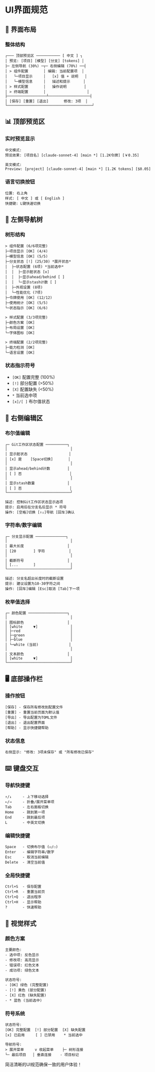 # UI界面规范

## 🎨 界面布局

### 整体结构
```
┌─── 顶部预览区 ─────────── [ 中文 ] ┐
│ 预览: [项目] [模型] [分支] [tokens] │
├─ 左侧导航 (30%) ─┬─ 右侧编辑 (70%) ──┤  
│ > 组件配置       │ 编辑: 当前配置项  │
│   └─项目显示     │   [x] 值 + 说明   │
│   └─模型信息     │   描述和提示      │
│ > 样式配置       │   操作说明        │
│ > 终端配置       │                   │
├──────────────────┴───────────────────┤
│ [保存] [重置] [退出]       修改: 3项  │
└───────────────────────────────────────┘
```

## 📊 顶部预览区

### 实时预览显示
```
中文模式:
预览效果: [项目名] [claude-sonnet-4] [main *] [1.2K令牌] [￥0.35]

英文模式:  
Preview: [project] [claude-sonnet-4] [main *] [1.2K tokens] [$0.05]
```

### 语言切换按钮
```
位置: 右上角
样式: [ 中文 ] 或 [ English ]
快捷键: L键快速切换
```

## 🌳 左侧导航树

### 树形结构
```
> 组件配置 (6/6项完整)
├─项目显示 [OK] (4/4)
├─模型信息 [OK] (5/5)  
├─分支状态 [!] (25/30) *展开状态*
│  ├─状态配置 (6项) *当前选中*
│  │  ├─显示脏状态 [x]
│  │  ├─显示ahead/behind [ ]
│  │  └─显示stash计数 [ ]
│  ├─外观设置 (8项)
│  └─性能优化 (7项)
├─令牌使用 [OK] (12/12)
├─使用统计 [OK] (5/5)
└─状态指示 [OK] (6/6)

> 样式配置 (3/3项完整)
├─颜色方案 [OK]
├─布局设置 [OK]
└─字体图标 [OK]

> 终端配置 (2/2项完整)
├─能力检测 [OK]
└─语言设置 [OK]
```

### 状态指示符号
- `[OK]` 配置完整 (100%)
- `[!]` 部分配置 (>50%)  
- `[X]` 配置缺失 (<50%)
- `*` 当前选中项
- `[x]/[ ]` 布尔值状态

## 📝 右侧编辑区

### 布尔值编辑
```
┌─ Git工作区状态配置 ──────────┐
│                             │
│ 显示脏状态                   │
│ [x] 是    [Space切换]       │
│                             │
│ 显示ahead/behind计数        │
│ [ ] 否                      │
│                             │
│ 显示stash数量               │  
│ [ ] 否                      │
└─────────────────────────────┘

描述: 控制Git工作区状态显示选项
提示: 启用后在分支名后显示 * 符号
操作: [空格]切换 [↑↓]导航 [回车]确认
```

### 字符串/数字编辑
```
┌─ 分支显示配置 ──────────────┐
│                             │
│ 最大长度                    │
│ [20        ] 字符           │
│                             │
│ 截断符号                    │
│ [...       ]                │
└─────────────────────────────┘

描述: 分支名超出长度时的截断设置
提示: 建议设置为10-30字符之间
操作: [回车]编辑 [Esc]取消 [Tab]下一项
```

### 枚举值选择
```
┌─ 颜色配置 ──────────────────┐
│                             │
│ 图标颜色                    │
│ [white     ▼]               │
│ ├─red                       │
│ ├─green                     │
│ ├─blue                      │
│ └─white (当前)              │
│                             │
│ 文本颜色                    │
│ [white     ▼]               │
└─────────────────────────────┘
```

## 🖥️ 底部操作栏

### 操作按钮
```
[保存] - 保存所有修改到配置文件
[重置] - 重置当前页面为默认值  
[导出] - 导出配置为TOML文件
[退出] - 退出配置界面
[帮助] - 显示快捷键帮助
```

### 状态信息
```
右侧显示: "修改: 3项未保存" 或 "所有修改已保存"
```

## ⌨️ 键盘交互

### 导航快捷键
```
↑/↓     - 上下移动选择
←/→     - 折叠/展开菜单项
Tab     - 左右面板切换
Home    - 跳到第一项  
End     - 跳到最后项
L       - 中英文切换
```

### 编辑快捷键
```
Space   - 切换布尔值 (☑️/☐)
Enter   - 编辑字符串/数字
Esc     - 取消当前编辑
Delete  - 清空当前值
```

### 全局快捷键
```
Ctrl+S  - 保存配置
Ctrl+R  - 重置当前页
Ctrl+Q  - 退出程序
Ctrl+H  - 显示帮助
?       - 快速帮助
```

## 🎨 视觉样式

### 颜色方案
```
主要颜色:
- 选中项: 反色显示
- 修改项: 高亮显示
- 错误项: 红色文本
- 成功项: 绿色文本

状态符号:
- [OK] 绿色 (完整配置)
- [!] 黄色 (部分配置)  
- [X] 红色 (缺失配置)
- * 蓝色 (当前选中)
```

### 符号系统
```
状态符号:
[OK] 完整配置  [!] 部分配置  [X] 缺失配置
[x] 已启用     [ ] 已禁用    * 当前选中

导航符号:
> 展开菜单     v 收起菜单    ├─ 树形连接
└─ 最后项目   │ 垂直连接    - 项目标记
```

简洁清晰的UI规范确保一致的用户体验！